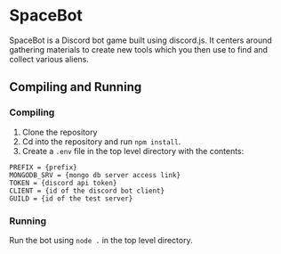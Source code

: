 # SpaceBot

SpaceBot is a Discord bot game built using discord.js. It centers around gathering materials to create new tools which you then use to find and collect various aliens.

## Compiling and Running
### Compiling
1. Clone the repository
2. Cd into the repository and run ```npm install```.
3. Create a ```.env``` file in the top level directory with the contents:
```env
PREFIX = {prefix}
MONGODB_SRV = {mongo db server access link}
TOKEN = {discord api token}
CLIENT = {id of the discord bot client}
GUILD = {id of the test server}
```
### Running
Run the bot using ```node .``` in the top level directory.